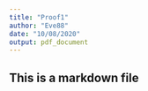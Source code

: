 ```yaml
---
title: "Proof1"
author: "Eve88"
date: "10/08/2020"
output: pdf_document
---
```


## This is a markdown file
```{r}

